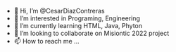 - 👋 Hi, I’m @CesarDiazContreras
- 👀 I’m interested in Programing, Engineering
- 🌱 I’m currently learning HTML, Java, Phyton
- 💞️ I’m looking to collaborate on Misiontic 2022 project
- 📫 How to reach me ...

<!---
CesarDiazContreras/CesarDiazContreras is a ✨ special ✨ repository because its `README.md` (this file) appears on your GitHub profile.
You can click the Preview link to take a look at your changes.
--->
